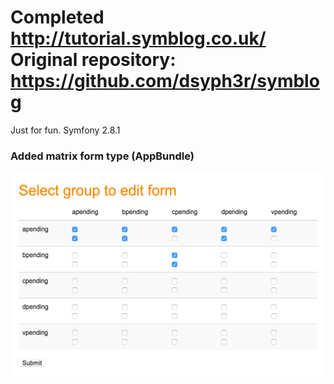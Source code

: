 Completed http://tutorial.symblog.co.uk/
Original repository: https://github.com/dsyph3r/symblog
=======

Just for fun.
Symfony 2.8.1

### Added matrix form type (AppBundle)
![alt tag](https://raw.githubusercontent.com/andreyserdjuk/symblog_27/master/src/AppBundle/Resources/public/images/matrix_screenshoot.png)
